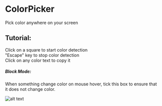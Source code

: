 # ColorPicker

Pick color anywhere on your screen

## Tutorial:  
Click on a square to start color detection  
"Escape" key to stop color detection  
Click on any color text to copy it  

##### Block Mode:
When something change color on mouse hover, tick ​​this box to ensure that it does not change color.

![alt text](http://i.imgur.com/SfcWz6U.png)
